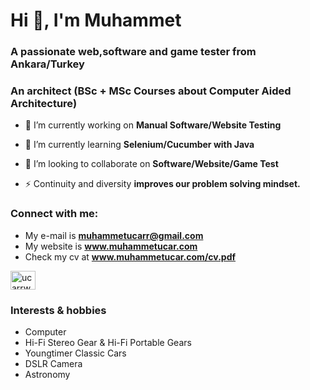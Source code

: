 <h1 align="left">Hi 👋, I'm Muhammet</h1>
<h3 align="left">A passionate web,software and game tester from Ankara/Turkey</h3>
<h3 align="left">An architect (BSc + MSc Courses about Computer Aided Architecture)</h3>

- 🔭 I’m currently working on **Manual Software/Website Testing**

- 🌱 I’m currently learning **Selenium/Cucumber with Java**

- 👯 I’m looking to collaborate on **Software/Website/Game Test**

- ⚡ Continuity and diversity **improves our problem solving mindset.**

<h3 align="left">Connect with me:</h3>

- My e-mail is **muhammetucarr@gmail.com**
- My website is **www.muhammetucar.com**
- Check my cv at **www.muhammetucar.com/cv.pdf**

<p align="left">
<a href="https://instagram.com/ucarrworks/" target="blank"><img align="center" src="https://raw.githubusercontent.com/rahuldkjain/github-profile-readme-generator/master/src/images/icons/Social/instagram.svg" alt="ucarrworks" height="30" width="40" /></a>
</p>

<h3 align="left">Interests & hobbies</h3>

- Computer 
- Hi-Fi Stereo Gear & Hi-Fi Portable Gears
- Youngtimer Classic Cars
- DSLR Camera
- Astronomy
